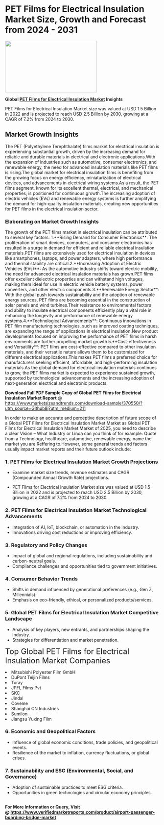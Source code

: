 <H1>PET Films for Electrical Insulation Market Size, Growth and Forecast from 2024 - 2031</H1><img class="aligncenter size-medium wp-image-584254" src="https://thirdeyenews.in/wp-content/uploads/2024/09/Global-Market-Research-300x168.jpeg" alt="" width="300" height="168" /><p><strong>Global&nbsp;<a href="https://www.marketsizeandtrends.com/download-sample/370550/?utm_source=Github8j?utm_medium=211">PET Films for Electrical Insulation Market</a> Insights</strong></p><p>PET Films for Electrical Insulation Market size was valued at USD 1.5 Billion in 2022 and is projected to reach USD 2.5 Billion by 2030, growing at a CAGR of 7.2% from 2024 to 2030.</p><p><h2>Market Growth Insights</h2> The PET (Polyethylene Terephthalate) films market for electrical insulation is experiencing substantial growth, driven by the increasing demand for reliable and durable materials in electrical and electronic applications.With the expansion of industries such as automotive, consumer electronics, and renewable energy, the need for advanced insulation materials like PET films is rising.The global market for electrical insulation films is benefiting from the growing focus on energy efficiency, miniaturization of electrical devices, and advancements in electrical wiring systems.As a result, the PET films segment, known for its excellent thermal, electrical, and mechanical properties, is positioned for continuous growth.The increasing adoption of electric vehicles (EVs) and renewable energy systems is further amplifying the demand for high-quality insulation materials, creating new opportunities for PET films in the electrical insulation sector.<h3>Elaborating on Market Growth Insights</h3> The growth of the PET films market in electrical insulation can be attributed to several key factors: 1.**Rising Demand for Consumer Electronics**: The proliferation of smart devices, computers, and consumer electronics has resulted in a surge in demand for efficient and reliable electrical insulation materials.PET films are extensively used for electrical insulation in devices like smartphones, laptops, and power adapters, where high performance and thermal stability are critical.2.**Increasing Adoption of Electric Vehicles (EVs)**: As the automotive industry shifts toward electric mobility, the need for advanced electrical insulation materials has grown.PET films offer excellent dielectric properties and can withstand high voltages, making them ideal for use in electric vehicle battery systems, power converters, and other electric components.3.**Renewable Energy Sector**: With the global push towards sustainability and the adoption of renewable energy sources, PET films are becoming essential in the construction of solar panels and wind turbines.Their resistance to environmental factors and ability to insulate electrical components efficiently play a vital role in enhancing the longevity and performance of renewable energy systems.4.**Technological Advancements**: Continuous innovations in PET film manufacturing technologies, such as improved coating techniques, are expanding the range of applications in electrical insulation.New product developments focused on improving the performance of PET films in harsh environments are further propelling market growth.5.**Cost-effectiveness and Versatility**: PET films are cost-effective compared to other insulation materials, and their versatile nature allows them to be customized for different electrical applications.This makes PET films a preferred choice for manufacturers seeking efficient, affordable, and high-performing insulation materials.As the global demand for electrical insulation materials continues to grow, the PET films market is expected to experience sustained growth, supported by technological advancements and the increasing adoption of next-generation electrical and electronic products.<p><span class=""><strong>Download Full PDF Sample Copy of Global PET Films for Electrical Insulation Market Report</strong> @ <a href="https://www.marketsizeandtrends.com/download-sample/370550/?utm_source=Github8j?utm_medium=211" target="_blank">https://www.marketsizeandtrends.com/download-sample/370550/?utm_source=Github8j?utm_medium=211</a></span></p><p>In order to make an accurate and perceptive description of future scope of a Global&nbsp;PET Films for Electrical Insulation Market Market as Global&nbsp;PET Films for Electrical Insulation Market Market of 2025, you need to describe a clear Vision &ndash; What Industry or Linda can you think of for example: Quote from a Technology, healthcare, automotive, renewable energy, name the market you are Reffering to.However, some general trends and factors usually impact market reports and their future outlook include:</p><h3>1.&nbsp;<strong>PET Films for Electrical Insulation Market Growth Projections</strong></h3><ul><li>Examine market size trends, revenue estimates and CAGR (Compounded Annual Growth Rate) projections.</li><li><p>PET Films for Electrical Insulation Market size was valued at USD 1.5 Billion in 2022 and is projected to reach USD 2.5 Billion by 2030, growing at a CAGR of 7.2% from 2024 to 2030.</p></li></ul><h3>2.&nbsp;<strong>PET Films for Electrical Insulation Market Technological Advancements</strong></h3><ul><li>Integration of AI, IoT, blockchain, or automation in the industry.</li><li>Innovations driving cost reductions or improving efficiency.</li></ul><h3>3.&nbsp;<strong>Regulatory and Policy Changes</strong></h3><ul><li>Impact of global and regional regulations, including sustainability and carbon-neutral goals.</li><li>Compliance challenges and opportunities tied to government initiatives.</li></ul><h3>4.&nbsp;<strong>Consumer Behavior Trends</strong></h3><ul><li>Shifts in demand influenced by generational preferences (e.g., Gen Z, Millennials).</li><li>Emphasis on eco-friendly, ethical, or personalized products/services.</li></ul><h3>5.&nbsp;<strong>Global PET Films for Electrical Insulation Market Competitive Landscape</strong></h3><ul><li>Analysis of key players, new entrants, and partnerships shaping the industry.</li><li>Strategies for differentiation and market penetration.</li></ul><p data-pm-slice="1 1 []"><span style="color: inherit; font-family: inherit; font-size: 25px;">Top Global PET Films for Electrical Insulation Market Companies</span></p><div class="" data-test-id=""><p><li>Mitsubishi Polyester Film GmbH</li><li> DuPont Teijin Films</li><li> Toray</li><li> JPFL Films Pvt</li><li> SKC</li><li> Jindal</li><li> Coveme</li><li> Shanghai CN Industries</li><li> Sumilon</li><li> Jiangsu Yuxing Film</li></p></div><h3>6.&nbsp;<strong>Economic and Geopolitical Factors</strong></h3><ul><li>Influence of global economic conditions, trade policies, and geopolitical events.</li><li>Resilience of the market to inflation, currency fluctuations, or global crises.</li></ul><h3>7.&nbsp;<strong>Sustainability and ESG (Environmental, Social, and Governance)</strong></h3><ul><li>Adoption of sustainable practices to meet ESG criteria.</li><li>Opportunities in green technologies and circular economy principles.</li></ul><h2><strong style="font-size: 14px;">For More Information or Query, Visit @&nbsp;</strong><a style="background-color: #ffffff; font-size: 14px;" href="https://www.marketsizeandtrends.com/report/pet-films-for-electrical-insulation-market/" target="_blank">https://www.verifiedmarketreports.com/product/airport-passenger-boarding-bridge-market</a></h2>